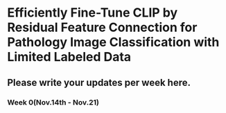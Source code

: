 # Efficiently Fine-Tune CLIP by Residual Feature Connection for Pathology Image Classification with Limited Labeled Data

## Please write your updates per week here. 

### Week 0(Nov.14th - Nov.21)
#### 
